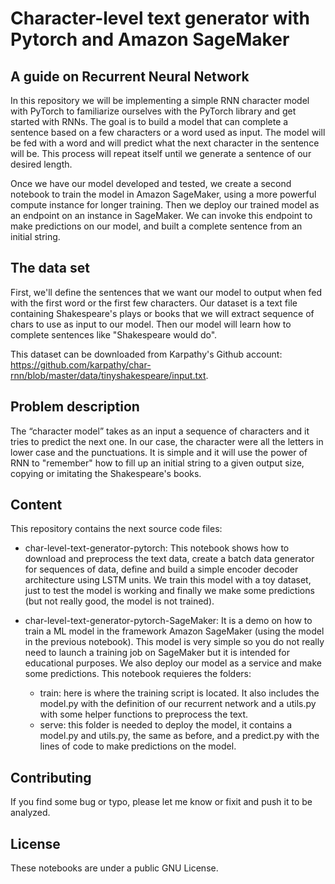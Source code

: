 # Character-level text generator with Pytorch and Amazon SageMaker
## A guide on Recurrent Neural Network

In this repository we will be implementing a simple RNN character model with PyTorch to familiarize ourselves with the PyTorch library and get started with RNNs. The goal is to build a model that can complete a sentence based on a few characters or a word used as input. The model will be fed with a word and will predict what the next character in the sentence will be. This process will repeat itself until we generate a sentence of our desired length.

Once we have our model developed and tested, we create a second notebook to train the model in Amazon SageMaker, using a more powerful compute instance for longer training. Then we deploy our trained model as an endpoint on an instance in SageMaker. We can invoke this endpoint to make predictions on our model, and built a complete sentence from an initial string.

## The data set

First, we'll define the sentences that we want our model to output when fed with the first word or the first few characters. Our dataset is a text file containing Shakespeare's plays or books that we will extract sequence of chars to use as input to our model. Then our model will learn how to complete sentences like "Shakespeare would do".

This dataset can be downloaded from Karpathy's Github account: https://github.com/karpathy/char-rnn/blob/master/data/tinyshakespeare/input.txt.

## Problem description

The “character model” takes as an input a sequence of characters and it tries to predict the next one. In our case, the character were all the letters in lower case and the punctuations. It is simple and it will use the power of RNN to "remember" how to fill up an initial string to a given output size, copying or imitating the Shakespeare's books.

## Content
This repository contains the next source code files:
- char-level-text-generator-pytorch: This notebook shows how to download and preprocess the text data, create a batch data generator for sequences of data, define and build a simple encoder decoder architecture using LSTM units. We train this model with a toy dataset, just to test the model is working and finally we make some predictions (but not really good, the model is not trained).

- char-level-text-generator-pytorch-SageMaker: It is a demo on how to train a ML model in the framework Amazon SageMaker (using the model in the previous notebook). This model is very simple so you do not really need to launch a training job on SageMaker but it is intended for educational purposes. We also deploy our model as a service and make some predictions. This notebook requieres the folders:
    - train: here is where the training script is located. It also includes the model.py with the definition of our recurrent network and a utils.py with some helper functions to preprocess the text.
    - serve: this folder is needed to deploy the model, it contains a model.py and utils.py, the same as before, and a predict.py with the lines of code to make predictions on the model. 

## Contributing
If you find some bug or typo, please let me know or fixit and push it to be analyzed. 

## License

These notebooks are under a public GNU License.
